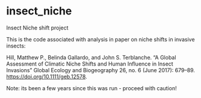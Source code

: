# insect_niche
Insect Niche shift project

This is the code associated with analysis in paper on niche shifts in invasive insects:

Hill, Matthew P., Belinda Gallardo, and John S. Terblanche. “A Global Assessment of Climatic Niche Shifts and Human Influence in Insect Invasions” Global Ecology and Biogeography 26, no. 6 (June 2017): 679–89. https://doi.org/10.1111/geb.12578.

Note: its been a few years since this was run - proceed with caution!


